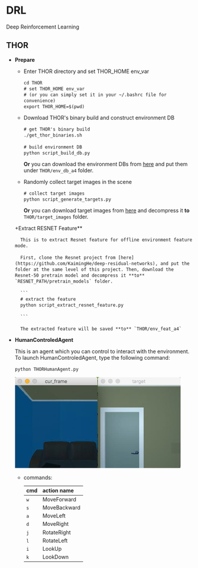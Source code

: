 # DRL
Deep Reinforcement Learning


## THOR

+ **Prepare**

	+ Enter THOR directory and set THOR_HOME env_var
	
		```
		cd THOR
		# set THOR_HOME env_var
		# (or you can simply set it in your ~/.bashrc file for convenience)
		export THOR_HOME=$(pwd)
		```

	+ Download THOR's binary build and construct environment DB
	
		```
		# get THOR's binary build
		./get_thor_binaries.sh
		
		# build environment DB 
		python script_build_db.py
		```
	
		**Or** you can download the environment DBs from [here](https://cmu.box.com/s/udt9zltav06qvga56f1envt8ock6byo6) and put them under `THOR/env_db_a4` folder.

	+ Randomly collect target images in the scene
	
		```	
		# collect target images 
		python script_generate_targets.py
	
		```
		
		**Or** you can download target images from [here](https://cmu.box.com/s/fy49k0zo6hhumxld0fp3r6h7biow5rld) and decompress it **to** `THOR/target_images` folder.
	
	+Extract RESNET Feature**

		This is to extract Resnet feature for offline environment feature mode. 

		First, clone the Resnet project from [here](https://github.com/KaimingHe/deep-residual-networks), and put the folder at the same level of this project. Then, download the Resnet-50 pretrain model and decompress it **to** `RESNET_PATH/pretrain_models` folder.

		```
		# extract the feature
		python script_extract_resnet_feature.py 

		```

		The extracted feature will be saved **to** `THOR/env_feat_a4`
	
+ **HumanControledAgent**

	This is an agent which you can control to interact with the environment. To launch HumanControledAgent, type the following command:
	
	```
	python THORHumanAgent.py
	```
	![](pics/HumanAgent.png)
	
	+ commands:
		
		| cmd| action name|
		|---|-------------|
		|`w`| MoveForward |
		|`s`| MoveBackward|
		|`a`| MoveLeft    |
		|`d`| MoveRight   |
		|`j`| RotateRight |
		|`l`| RotateLeft  |
		|`i`| LookUp      |
		|`k`| LookDown    |
	